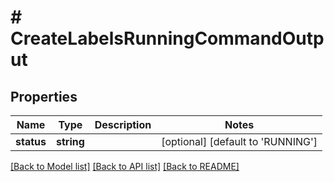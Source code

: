 # # CreateLabelsRunningCommandOutput

## Properties

Name | Type | Description | Notes
------------ | ------------- | ------------- | -------------
**status** | **string** |  | [optional] [default to 'RUNNING']

[[Back to Model list]](../../README.md#models) [[Back to API list]](../../README.md#endpoints) [[Back to README]](../../README.md)
